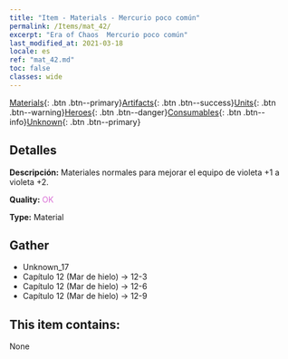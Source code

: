 ```yaml
---
title: "Item - Materials - Mercurio poco común"
permalink: /Items/mat_42/
excerpt: "Era of Chaos  Mercurio poco común"
last_modified_at: 2021-03-18
locale: es
ref: "mat_42.md"
toc: false
classes: wide
---
```

 [Materials](/es/Items/){: .btn .btn--primary}[Artifacts](/es/Items/Artifacts/){: .btn .btn--success}[Units](/es/Items/Units/){: .btn .btn--warning}[Heroes](/es/Items/Heroes/){: .btn .btn--danger}[Consumables](/es/Items/Consumables/){: .btn .btn--info}[Unknown](/es/Items/Unknown/){: .btn .btn--primary}

## Detalles
 **Descripción:** Materiales normales para mejorar el equipo de violeta +1 a violeta +2.

 **Quality:** <span style="color: #DA70D6">OK</span>

 **Type:** Material

## Gather

*    Unknown_17 
*    Capítulo 12 (Mar de hielo) -> 12-3 
*    Capítulo 12 (Mar de hielo) -> 12-6 
*    Capítulo 12 (Mar de hielo) -> 12-9 

## This item contains:

  None

